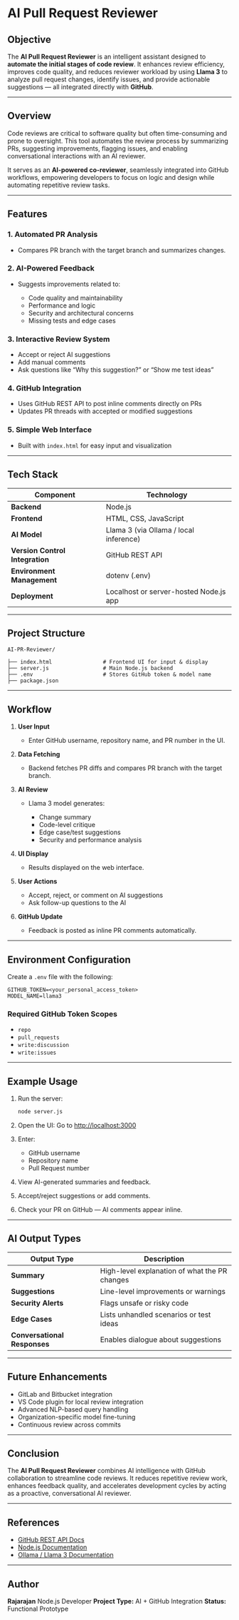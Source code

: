 # AI Pull Request Reviewer

## Objective

The **AI Pull Request Reviewer** is an intelligent assistant designed to **automate the initial stages of code review**.
It enhances review efficiency, improves code quality, and reduces reviewer workload by using **Llama 3** to analyze pull request changes, identify issues, and provide actionable suggestions — all integrated directly with **GitHub**.

---

## Overview

Code reviews are critical to software quality but often time-consuming and prone to oversight.
This tool automates the review process by summarizing PRs, suggesting improvements, flagging issues, and enabling conversational interactions with an AI reviewer.

It serves as an **AI-powered co-reviewer**, seamlessly integrated into GitHub workflows, empowering developers to focus on logic and design while automating repetitive review tasks.

---

## Features

### 1. Automated PR Analysis

* Compares PR branch with the target branch and summarizes changes.

### 2. AI-Powered Feedback

* Suggests improvements related to:

  * Code quality and maintainability
  * Performance and logic
  * Security and architectural concerns
  * Missing tests and edge cases

### 3. Interactive Review System

* Accept or reject AI suggestions
* Add manual comments
* Ask questions like “Why this suggestion?” or “Show me test ideas”

### 4. GitHub Integration

* Uses GitHub REST API to post inline comments directly on PRs
* Updates PR threads with accepted or modified suggestions

### 5. Simple Web Interface

* Built with `index.html` for easy input and visualization

---

## Tech Stack

| Component                       | Technology                             |
| ------------------------------- | -------------------------------------- |
| **Backend**                     | Node.js                                |
| **Frontend**                    | HTML, CSS, JavaScript                  |
| **AI Model**                    | Llama 3 (via Ollama / local inference) |
| **Version Control Integration** | GitHub REST API                        |
| **Environment Management**      | dotenv (.env)                          |
| **Deployment**                  | Localhost or server-hosted Node.js app |

---

## Project Structure

```
AI-PR-Reviewer/

├── index.html                # Frontend UI for input & display
├── server.js                 # Main Node.js backend
├── .env                      # Stores GitHub token & model name
├── package.json
```

---

## Workflow

1. **User Input**

   * Enter GitHub username, repository name, and PR number in the UI.
2. **Data Fetching**

   * Backend fetches PR diffs and compares PR branch with the target branch.
3. **AI Review**

   * Llama 3 model generates:

     * Change summary
     * Code-level critique
     * Edge case/test suggestions
     * Security and performance analysis
4. **UI Display**

   * Results displayed on the web interface.
5. **User Actions**

   * Accept, reject, or comment on AI suggestions
   * Ask follow-up questions to the AI
6. **GitHub Update**

   * Feedback is posted as inline PR comments automatically.

---

## Environment Configuration

Create a `.env` file with the following:

```
GITHUB_TOKEN=<your_personal_access_token>
MODEL_NAME=llama3
```

### Required GitHub Token Scopes

* `repo`
* `pull_requests`
* `write:discussion`
* `write:issues`

---

## Example Usage

1. Run the server:

   ```bash
   node server.js
   ```
2. Open the UI:
   Go to [http://localhost:3000](http://localhost:3000)
3. Enter:

   * GitHub username
   * Repository name
   * Pull Request number
4. View AI-generated summaries and feedback.
5. Accept/reject suggestions or add comments.
6. Check your PR on GitHub — AI comments appear inline.

---

## AI Output Types

| Output Type                  | Description                                   |
| ---------------------------- | --------------------------------------------- |
| **Summary**                  | High-level explanation of what the PR changes |
| **Suggestions**              | Line-level improvements or warnings           |
| **Security Alerts**          | Flags unsafe or risky code                    |
| **Edge Cases**               | Lists unhandled scenarios or test ideas       |
| **Conversational Responses** | Enables dialogue about suggestions            |

---

## Future Enhancements

* GitLab and Bitbucket integration
* VS Code plugin for local review integration
* Advanced NLP-based query handling
* Organization-specific model fine-tuning
* Continuous review across commits

---

## Conclusion

The **AI Pull Request Reviewer** combines AI intelligence with GitHub collaboration to streamline code reviews.
It reduces repetitive review work, enhances feedback quality, and accelerates development cycles by acting as a proactive, conversational AI reviewer.

---

## References

* [GitHub REST API Docs](https://docs.github.com/en/rest)
* [Node.js Documentation](https://nodejs.org/en/docs)
* [Ollama / Llama 3 Documentation](https://ollama.ai/library/llama3)

---

## Author

**Rajarajan**
Node.js Developer
**Project Type:** AI + GitHub Integration
**Status:** Functional Prototype
